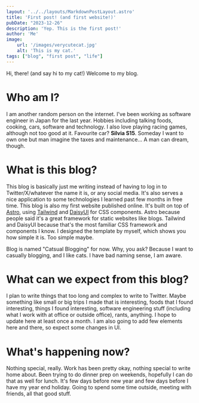 ```yaml
---
layout: '../../layouts/MarkdownPostLayout.astro'
title: 'First post! (and first website!)'
pubDate: "2023-12-26"
description: 'Yep. This is the first post!'
author: 'Me'
image:
    url: '/images/verycutecat.jpg'
    alt: 'This is my cat.'
tags: ["blog", "first post", "life"]
---
```

Hi, there! (and say hi to my cat!) Welcome to my blog.

# Who am I?

I am another random person on the internet. I've been working as software engineer in Japan for the last year. Hobbies including talking foods, cooking, cars, software and technology. I also love playing racing games, although not too good at it. Favourite car? **Silvia S15**. Someday I want to own one but man imagine the taxes and maintenance... A man can dream, though.

# What is this blog?

This blog is basically just me writing instead of having to log in to Twitter/X/whatever the name it is, or any social media. It's also serves a nice application to some technologies I learned past few months in free time. This blog is also my first website published online. It's built on top of [Astro](https://astro.build/), using [Tailwind](https://tailwindcss.com/) and [DaisyUI](https://daisyui.com/) for CSS components. Astro because people said it's a great framework for static websites like blogs. Tailwind and DaisyUI because that's the most familiar CSS framework and components I know. I designed the template by myself, which shows you how simple it is. Too simple maybe.

Blog is named "Catsual Blogging" for now. Why, you ask? Because I want to casually blogging, and I like cats. I have bad naming sense, I am aware.

# What can we expect from this blog?

I plan to write things that too long and complex to write to Twitter. Maybe something like small or big trips I made that is interesting, foods that I found interesting, things I found interesting, software engineering stuff (including what I work with at office or outside office), rants, anything. I hope to update here at least once a month. I am also going to add few elements here and there, so expect some changes in UI.

# What's happening now?

Nothing special, really. Work has been pretty okay, nothing special to write home about. Been trying to do dinner prep on weekends, hopefully I can do that as well for lunch. It's few days before new year and few days before I have my year end holiday. Going to spend some time outside, meeting with friends, all that good stuff.